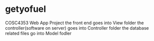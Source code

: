 # getyofuel
COSC4353 Web App Project
the front end goes into View folder
the controller(software on server) goes into Controller folder
the database related files go into Model fodler
